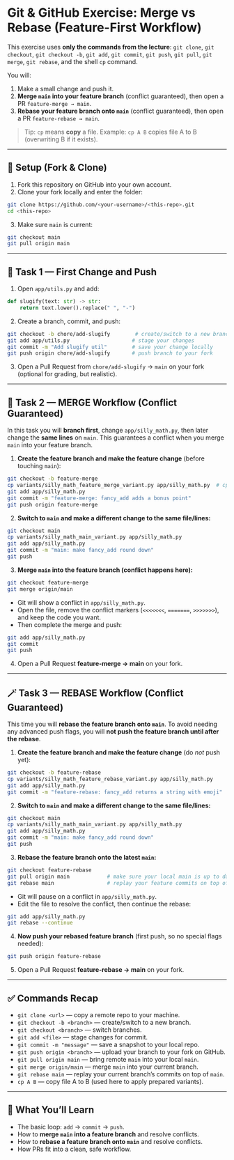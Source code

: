 # Git & GitHub Exercise: Merge vs Rebase (Feature-First Workflow)

This exercise uses **only the commands from the lecture**:
`git clone`, `git checkout`, `git checkout -b`, `git add`, `git commit`, `git push`, `git pull`, `git merge`, `git rebase`, and the shell `cp` command.

You will:
1) Make a small change and push it.
2) **Merge `main` into your feature branch** (conflict guaranteed), then open a PR `feature-merge → main`.
3) **Rebase your feature branch onto `main`** (conflict guaranteed), then open a PR `feature-rebase → main`.

> Tip: `cp` means **copy** a file. Example: `cp A B` copies file A to B (overwriting B if it exists).

---

## 🚀 Setup (Fork & Clone)

1. Fork this repository on GitHub into your own account.
2. Clone your fork locally and enter the folder:

```bash
git clone https://github.com/<your-username>/<this-repo>.git
cd <this-repo>
```

3. Make sure `main` is current:

```bash
git checkout main
git pull origin main
```

---

## 📝 Task 1 — First Change and Push

1. Open `app/utils.py` and add:

```python
def slugify(text: str) -> str:
    return text.lower().replace(" ", "-")
```

2. Create a branch, commit, and push:

```bash
git checkout -b chore/add-slugify        # create/switch to a new branch
git add app/utils.py                    # stage your changes
git commit -m "Add slugify util"        # save your change locally
git push origin chore/add-slugify       # push branch to your fork
```

3. Open a Pull Request from `chore/add-slugify` → `main` on your fork (optional for grading, but realistic).

---

## 🔀 Task 2 — MERGE Workflow (Conflict Guaranteed)

In this task you will **branch first**, change `app/silly_math.py`, then later change the **same lines** on `main`. This guarantees a conflict when you merge `main` into your feature branch.

1) **Create the feature branch and make the feature change** (before touching `main`):

```bash
git checkout -b feature-merge
cp variants/silly_math_feature_merge_variant.py app/silly_math.py  # cp = copy the prepared variant into place
git add app/silly_math.py
git commit -m "feature-merge: fancy_add adds a bonus point"
git push origin feature-merge
```

2) **Switch to `main` and make a different change to the same file/lines:**

```bash
git checkout main
cp variants/silly_math_main_variant.py app/silly_math.py
git add app/silly_math.py
git commit -m "main: make fancy_add round down"
git push
```

3) **Merge `main` into the feature branch (conflict happens here):**

```bash
git checkout feature-merge
git merge origin/main
```

- Git will show a conflict in `app/silly_math.py`.
- Open the file, remove the conflict markers (`<<<<<<<`, `=======`, `>>>>>>>`), and keep the code you want.
- Then complete the merge and push:

```bash
git add app/silly_math.py
git commit
git push
```

4) Open a Pull Request **feature-merge → main** on your fork.

---

## 🪄 Task 3 — REBASE Workflow (Conflict Guaranteed)

This time you will **rebase the feature branch onto `main`**. To avoid needing any advanced push flags, you will **not push the feature branch until after the rebase**.

1) **Create the feature branch and make the feature change** (do *not* push yet):

```bash
git checkout -b feature-rebase
cp variants/silly_math_feature_rebase_variant.py app/silly_math.py
git add app/silly_math.py
git commit -m "feature-rebase: fancy_add returns a string with emoji"
```

2) **Switch to `main` and make a different change to the same file/lines:**

```bash
git checkout main
cp variants/silly_math_main_variant.py app/silly_math.py
git add app/silly_math.py
git commit -m "main: make fancy_add round down"
git push
```

3) **Rebase the feature branch onto the latest `main`:**

```bash
git checkout feature-rebase
git pull origin main            # make sure your local main is up to date
git rebase main                 # replay your feature commits on top of main
```

- Git will pause on a conflict in `app/silly_math.py`.
- Edit the file to resolve the conflict, then continue the rebase:

```bash
git add app/silly_math.py
git rebase --continue
```

4) **Now push your rebased feature branch** (first push, so no special flags needed):

```bash
git push origin feature-rebase
```

5) Open a Pull Request **feature-rebase → main** on your fork.

---

## ✅ Commands Recap

- `git clone <url>` — copy a remote repo to your machine.
- `git checkout -b <branch>` — create/switch to a new branch.
- `git checkout <branch>` — switch branches.
- `git add <file>` — stage changes for commit.
- `git commit -m "message"` — save a snapshot to your local repo.
- `git push origin <branch>` — upload your branch to your fork on GitHub.
- `git pull origin main` — bring remote `main` into your local `main`.
- `git merge origin/main` — merge `main` into your current branch.
- `git rebase main` — replay your current branch’s commits on top of `main`.
- `cp A B` — copy file A to B (used here to apply prepared variants).

---

## 🎯 What You’ll Learn

- The basic loop: `add` → `commit` → `push`.
- How to **merge `main` into a feature branch** and resolve conflicts.
- How to **rebase a feature branch onto `main`** and resolve conflicts.
- How PRs fit into a clean, safe workflow.
